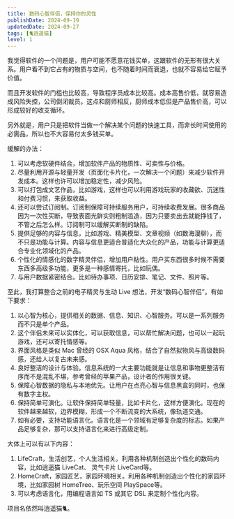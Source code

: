 ```yaml
---
title: 数码心智伴侣，保持你的灵性
publishDate: 2024-09-19
updatedDate: 2024-09-27
tags: [🐈逍遥猫]
level: 1
---
```


我觉得软件的一个问题是，用户可能不愿意花钱买单，这跟软件的无形有很大关系。用户看不到它占有的物质与空间，也不随着时间而衰退，也就不容易给它赋予价值。

而且开发软件的门槛也比较高，导致程序员成本比较高。成本高售价低，就容易造成风险失控，公司倒闭裁员。这点和厨师相反，厨师成本低但是产品售价高，可以形成较好的收支循环。

另外就是，用户只是把软件当做一个解决某个问题的快速工具，而非长时间使用的必需品，所以也不大容易付太多钱买单。

缓解的办法：

1. 可以考虑软硬件结合，增加软件产品的物质性、可卖性与价格。
2. 尽量利用开源与轻量开发（页面化卡片化，一次解决一个问题）来减少软件开发成本。这样也许可以增加稳定性，减少风险。
2. 可以打包成文艺作品，比如游戏，这样也可以利用游戏玩家的收藏欲、沉迷性和付费习惯，来获取收益。
3. 还可以尝试订阅制。订阅制保障可持续服务用户，可持续收费发展。很多商品因为一次性买断，导致表面光鲜实则粗制滥造，因为只要卖出去就能挣钱了，不管之后怎么样。订阅制可以缓解买断制的缺陷。
4. 提供足够的内容与信息，比如游戏、精美模型、文章视频（如数海漫聊），而不只是功能与计算。内容与信息更适合普适化大众化的产品，功能与计算更适合专业化领域化的产品。
5. 个性化的情感化的数字精灵伴侣，增加用户粘性。用户买东西很多时候不需要东西多高级多功能，更多是一种感情寄托，比如玩偶。
6. 与用户数据紧密结合。比如待办事项、日历安排、笔记、文件、照片等。

至此，我打算整合之前的电子精灵与生动 Live 想法，开发“数码心智伴侣”。有如下要求：

1. 以心智为核心，提供相关的数据、信息、知识、心智服务。可以是一系列服务而不只是单个产品。
2. 这个伴侣未来可以实体化，可以获取信息，可以帮忙解决问题，也可以一起玩游戏，还可以寄托情感等。
3. 界面风格是类似 Mac 曾经的 OSX Aqua 风格，结合了自然拟物风与高级数码感，还给人以复古未来感。
4. 良好整洁的设计与体验。信息系统的一大主要功能就是让信息和事物更整洁有序而不是混乱不堪，参考曾经的苹果产品，设计者的作用很关键。
5. 保障心智数据的隐私与本地优先。让用户在点亮心智与信息黑盒的同时，也保有数字主权。
6. 保持简单可演化。让软件保持简单轻量，比如卡片化，这样方便演化。现在的软件越来越软，边界模糊，形成一个不断流变的大系统，像轨道交通。
7. 如有必要，支持功能语言化。语言化是一个领域有足够复杂度的标志。如果产品足够复杂，那可以支持语言化来进行高级定制。

大体上可以有以下内容：

1. LifeCraft，生活创艺，个人生活相关。利用各种机制创造出个性化的数码内容，比如逍遥猫 LiveCat、 灵气卡片 LiveCard等。
2. HomeCraft，家园匠艺，家园环境相关。利用各种机制创造出个性化的家园环境，比如家园树 HomeTree、玩乐空间 PlaySpace等。
3. 可以考虑语言化，用编程语言如 TS 或其它 DSL 来定制个性化内容。

项目名依然叫逍遥猫🐈。
